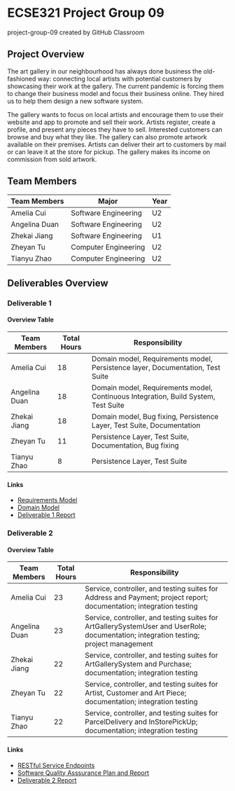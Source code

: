 # ECSE321 Project Group 09 
project-group-09 created by GitHub Classroom

## Project Overview

The art gallery in our neighbourhood has always done business the old-fashioned way: connecting local artists with potential customers by showcasing their work at the gallery. The current pandemic is forcing them to change their business model and focus their business online. They hired us to help them design a new software system.

The gallery wants to focus on local artists and encourage them to use their website and app to promote and sell their work. Artists register, create a profile, and present any pieces they have to sell. Interested customers can browse and buy what they like. The gallery can also promote artwork available on their premises. Artists can deliver their art to customers by mail or can leave it at the store for pickup. The gallery makes its income on commission from sold artwork.

## Team Members

| Team Members |	Major | Year |
| ------------ | ----------- |  ----------- |
| Amelia Cui |	Software Engineering | U2 |
| Angelina Duan	| Software Engineering | U2 |
| Zhekai Jiang | Software Engineering | U1 |
| Zheyan Tu | Computer Engineering | U2 |
| Tianyu Zhao | Computer Engineering | U2 |


## Deliverables Overview

### Deliverable 1

#### Overview Table

| Team Members |	Total Hours	| Responsibility |
| ------------ | ------------ | -------------- |
| Amelia Cui | 18 | Domain model, Requirements model, Persistence layer, Documentation, Test Suite |
| Angelina Duan	| 18 | Domain model, Requirements model, Continuous Integration, Build System, Test Suite |
| Zhekai Jiang | 18 | Domain model, Bug fixing, Persistence Layer, Test Suite, Documentation |
| Zheyan Tu | 11 | Persistence Layer, Test Suite, Documentation, Bug fixing |
| Tianyu Zhao | 8 | Persistence Layer, Test Suite |

#### Links
* [Requirements Model](https://github.com/McGill-ECSE321-Fall2020/project-group-09/wiki/Requirements-Model)
* [Domain Model](https://github.com/McGill-ECSE321-Fall2020/project-group-09/wiki/Domain-Model)
* [Deliverable 1 Report](https://github.com/McGill-ECSE321-Fall2020/project-group-09/wiki/Project-Report_1)

### Deliverable 2

#### Overview Table

| Team Members |	Total Hours	| Responsibility |
| ------------ | ------------ | -------------- |
| Amelia Cui | 23 | Service, controller, and testing suites for Address and Payment; project report; documentation; integration testing |
| Angelina Duan	| 23 | Service, controller, and testing suites for ArtGallerySystemUser and UserRole; documentation; integration testing; project management  |
| Zhekai Jiang | 22 | Service, controller, and testing suites for ArtGallerySystem and Purchase; documentation; integration testing |
| Zheyan Tu | 22 | Service, controller, and testing suites for Artist, Customer and Art Piece; documentation; integration testing |
| Tianyu Zhao | 22 | Service, controller, and testing suites for ParcelDelivery and InStorePickUp; documentation; integration testing |

#### Links
* [RESTful Service Endpoints](https://github.com/McGill-ECSE321-Fall2020/project-group-09/wiki/RESTful-Service-Endpoints)
* [Software Quality Asssurance Plan and Report](https://github.com/McGill-ECSE321-Fall2020/project-group-09/wiki/Software-QA-Plan-&-Report)
* [Deliverable 2 Report](https://github.com/McGill-ECSE321-Fall2020/project-group-09/wiki/Project-Report_2)
